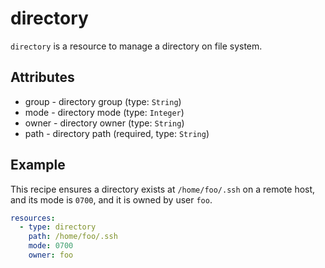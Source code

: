 # directory
`directory` is a resource to manage a directory on file system.

## Attributes
- group - directory group (type: `String`)
- mode - directory mode (type: `Integer`)
- owner - directory owner (type: `String`)
- path - directory path (required, type: `String`)

## Example
This recipe ensures a directory exists at `/home/foo/.ssh` on a remote host,
and its mode is `0700`, and it is owned by user `foo`.

```yaml
resources:
  - type: directory
    path: /home/foo/.ssh
    mode: 0700
    owner: foo
```
